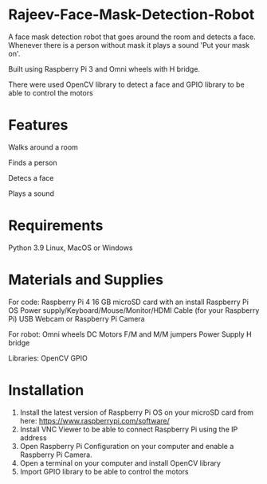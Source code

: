# Rajeev-Face-Mask-Detection-Robot
A face mask detection robot that goes around the room and detects a face. Whenever there is a person without mask it plays a sound 'Put your mask on'. 

Built using Raspberry Pi 3 and Omni wheels with H bridge.

There were used OpenCV library to detect a face and GPIO library to be able to control the motors

# Features
Walks around a room 

Finds a person

Detecs a face

Plays a sound


# Requirements
Python 3.9
Linux, MacOS or Windows 

# Materials and Supplies
For code:
Raspberry Pi 4
16 GB microSD card with an install Raspberry Pi OS
Power supply/Keyboard/Mouse/Monitor/HDMI Cable (for your Raspberry Pi)
USB Webcam or Raspberry Pi Camera

For robot:
Omni wheels
DC Motors
F/M and M/M jumpers
Power Supply
H bridge

Libraries:
OpenCV
GPIO

# Installation
1. Install the latest version of Raspberry Pi OS on your microSD card from here: https://www.raspberrypi.com/software/
2. Install VNC Viewer to be able to connect Raspberry Pi using the IP address
3. Open Raspberry Pi Configuration on your computer and enable a Raspberry Pi Camera.
4. Open a terminal on your computer and install OpenCV library
5. Import GPIO library to be able to control the motors



